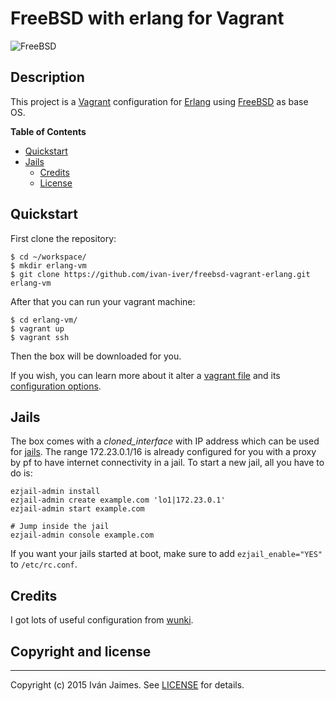 # FreeBSD with erlang for Vagrant

![FreeBSD](https://raw.githubusercontent.com/ivan-iver/freebsd-vagrant-erlang/master/img/freebsd-logo-red.png)

## Description

This project is a [Vagrant] configuration for [Erlang] using [FreeBSD] as base OS.

**Table of Contents**

- [Quickstart](#quickstart)
- [Jails](#jails)
	- [Credits](#credits)
	- [License](#license)

## Quickstart

First clone the repository:

```
$ cd ~/workspace/
$ mkdir erlang-vm
$ git clone https://github.com/ivan-iver/freebsd-vagrant-erlang.git erlang-vm
```

After that you can run your vagrant machine:

```
$ cd erlang-vm/
$ vagrant up
$ vagrant ssh
```

Then the box will be downloaded for you.

If you wish, you can learn more about it alter a [vagrant file](Vagrantfile) and its [configuration options](ConfigOptions).

## Jails

The box comes with a *cloned_interface* with IP address which can be used for [jails]. The range 172.23.0.1/16 is already configured for you with a proxy by
pf to have internet connectivity in a jail. To start a new jail, all you have
to do is:

    ezjail-admin install
    ezjail-admin create example.com 'lo1|172.23.0.1'
    ezjail-admin start example.com

    # Jump inside the jail
    ezjail-admin console example.com

If you want your jails started at boot, make sure to add `ezjail_enable="YES"`
to `/etc/rc.conf`.



## Credits

I got lots of useful configuration from [wunki].

## Copyright and license

***

Copyright (c) 2015 Iván Jaimes. See [LICENSE](LICENSE) for details.

[Erlang]: http://www.erlang.org/
[FreeBSD]: http://www.freebsd.org/
[Vagrant]: http://www.vagrantup.com/
[jails]: http://www.freebsd.org/doc/handbook/jails.html
[ZFS]: http://en.wikipedia.org/wiki/ZFS
[Vagrantfile]: https://github.com/ivan-iver/freebsd-vagrant-erlang/blob/master/Vagrantfile
[ConfigOptions]: http://docs.vagrantup.com/v2/vagrantfile/
[TODO.org]: https://github.com/wunki/freebsd-vagrant-erlang/blob/master/TODO.org
[wunki]: https://github.com/wunki/vagrant-freebsd


